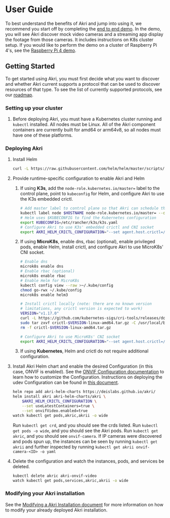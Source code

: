 # User Guide
To best understand the benefits of Akri and jump into using it, we recommend you start off by completing the [end to end demo](./end-to-end-demo.md). In the demo, you will see Akri discover mock video cameras and a streaming app display the footage from those cameras. It includes instructions on K8s cluster setup. If you would like to perform the demo on a cluster of Raspberry Pi 4's, see the [Raspberry Pi 4 demo](./rpi4-demo.md).

## Getting Started
To get started using Akri, you must first decide what you want to discover and whether Akri current supports a protocol that can be used to discover resources of that type. To see the list of currently supported protocols, see our [roadmap](./roadmap.md).

### Setting up your cluster
1. Before deploying Akri, you must have a Kubernetes cluster running and `kubectl` installed. All nodes must be Linux. All of the Akri component containers are currently built for amd64 or arm64v8, so all nodes must have one of these platforms.

### Deploying Akri
1. Install Helm
    ```sh
    curl -L https://raw.githubusercontent.com/helm/helm/master/scripts/get-helm-3 | bash
    ```
1. Provide runtime-specific configuration to enable Akri and Helm

    1. If using **K3s**, add the `node-role.kubernetes.io/master=` label to the control plane, point to `kubeconfig` for Helm, and configure Akri to use the K3s embedded crictl.
        ```sh
        # Add master label to control plane so that Akri can schedule the controller
        kubectl label node $HOSTNAME node-role.kubernetes.io/master= --overwrite=true
        # Helm uses $KUBECONFIG to find the Kubernetes configuration
        export KUBECONFIG=/etc/rancher/k3s/k3s.yaml
        # Configure Akri to use K3s' embedded crictl and CNI socket
        export AKRI_HELM_CRICTL_CONFIGURATION="--set agent.host.crictl=/usr/local/bin/crictl --set agent.host.dockerShimSock=/run/k3s/containerd/containerd.sock"
        ```
    1. If using **MicroK8s**, enable dns, rbac (optional), enable privileged pods, enable Helm, install crictl, and configure Akri to use MicroK8s' CNI socket.
        ```sh
        # Enable dns
        microk8s enable dns
        # Enable rbac (optional)
        microk8s enable rbac
        # Enable Helm for MicroK8s
        kubectl config view --raw >~/.kube/config
        chmod go-rwx ~/.kube/config
        microk8s enable helm3
        
        # Install crictl locally (note: there are no known version
        # limitations, any crictl version is expected to work)
        VERSION="v1.17.0"
        curl -L https://github.com/kubernetes-sigs/cri-tools/releases/download/$VERSION/crictl-${VERSION}-linux-amd64.tar.gz --output crictl-${VERSION}-linux-amd64.tar.gz
        sudo tar zxvf crictl-$VERSION-linux-amd64.tar.gz -C /usr/local/bin
        rm -f crictl-$VERSION-linux-amd64.tar.gz

        # Configure Akri to use MicroK8s' CNI socket
        export AKRI_HELM_CRICTL_CONFIGURATION="--set agent.host.crictl=/usr/local/bin/crictl --set agent.host.dockerShimSock=/var/snap/microk8s/common/run/containerd.sock"
        ```
    1. If using **Kubernetes**, Helm and crictl do not require additional configuration.

1. Install Akri Helm chart and enable the desired Configuration (in this case, ONVIF is enabled). See the [ONVIF Configuration documentation](./onvif-sample.md) to learn how to customize the Configuration. Instructions on deploying the udev Configuration can be found in [this document](./udev-sample.md).
    ```sh
    helm repo add akri-helm-charts https://deislabs.github.io/akri/
    helm install akri akri-helm-charts/akri \
        $AKRI_HELM_CRICTL_CONFIGURATION \
        --set useLatestContainers=true \
        --set onvifVideo.enabled=true
    watch kubectl get pods,akric,akrii -o wide
    ```
    Run `kubectl get crd`, and you should see the crds listed.
    Run `kubectl get pods -o wide`, and you should see the Akri pods.
    Run `kubectl get akric`, and you should see `onvif-camera`. If IP cameras were discovered and pods spun up, the instances can be seen by running `kubectl get akrii` and further inspected by running `kubectl get akrii onvif-camera-<ID> -o yaml`
1. Delete the configuration and watch the instances, pods, and services be deleted.
    ```sh
    kubectl delete akric akri-onvif-video
    watch kubectl get pods,services,akric,akrii -o wide
    ```

### Modifying your Akri installation
See the [Modifying a Akri Installation document](./modifying-akri-installation.md) for more information on how to modify your already deployed Akri installation.
